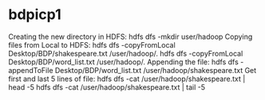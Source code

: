 # bdpicp1
Creating the new directory in HDFS:
hdfs dfs -mkdir user/hadoop
Copying files from Local to HDFS:
hdfs dfs -copyFromLocal Desktop/BDP/shakespeare.txt /user/hadoop/.
hdfs dfs -copyFromLocal Desktop/BDP/word_list.txt /user/hadoop/.
Appending the file:
hdfs dfs -appendToFile Desktop/BDP/word_list.txt /user/hadoop/shakespeare.txt
Get first and last 5 lines of file:
hdfs dfs -cat /user/hadoop/shakespeare.txt | head -5
hdfs dfs -cat /user/hadoop/shakespeare.txt | tail -5
